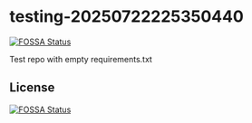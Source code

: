 # testing-20250722225350440
[![FOSSA Status](https://app.fossa.com/api/projects/git%2Bgithub.com%2Fkirogum%2Ftesting-20250722225350440.svg?type=shield)](https://app.fossa.com/projects/git%2Bgithub.com%2Fkirogum%2Ftesting-20250722225350440?ref=badge_shield)

Test repo with empty requirements.txt


## License
[![FOSSA Status](https://app.fossa.com/api/projects/git%2Bgithub.com%2Fkirogum%2Ftesting-20250722225350440.svg?type=large)](https://app.fossa.com/projects/git%2Bgithub.com%2Fkirogum%2Ftesting-20250722225350440?ref=badge_large)
